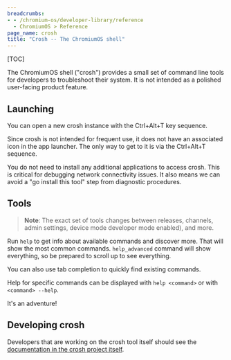 ```yaml
---
breadcrumbs:
- - /chromium-os/developer-library/reference
  - ChromiumOS > Reference
page_name: crosh
title: "Crosh -- The ChromiumOS shell"
---
```


[TOC]

The ChromiumOS shell ("crosh") provides a small set of command line tools for
developers to troubleshoot their system.  It is not intended as a polished
user-facing product feature.

## Launching

You can open a new crosh instance with the Ctrl+Alt+T key sequence.

Since crosh is not intended for frequent use, it does not have an associated
icon in the app launcher.  The only way to get to it is via the Ctrl+Alt+T
sequence.

You do not need to install any additional applications to access crosh.  This
is critical for debugging network connectivity issues.  It also means we can
avoid a "go install this tool" step from diagnostic procedures.

## Tools

> **Note**: The exact set of tools changes between releases, channels, admin
> settings, device mode developer mode enabled), and more.

Run `help` to get info about available commands and discover more.  That will
show the most common commands.  `help_advanced` command will show everything,
so be prepared to scroll up to see everything.

You can also use tab completion to quickly find existing commands.

Help for specific commands can be displayed with `help <command>` or with
`<command> --help`.

It's an adventure!

## Developing crosh

Developers that are working on the crosh tool itself should see the
[documentation in the crosh project itself](https://chromium.googlesource.com/chromiumos/platform2/+/HEAD/crosh/).
